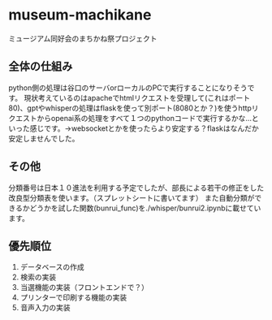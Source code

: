 # museum-machikane

ミュージアム同好会のまちかね祭プロジェクト

## 全体の仕組み

python側の処理は谷口のサーバorローカルのPCで実行することになりそうです。
現状考えているのはapacheでhtmlリクエストを受理して(これはポート80)、gptやwhisperの処理はflaskを使って別ポート(8080とか？)を使うhttpリクエストからopenai系の処理をすべて１つのpythonコードで実行するかな...といった感じです。→websocketとかを使ったらより安定する？flaskはなんだか安定しませんでした。

## その他

分類番号は日本１０進法を利用する予定でしたが、部長による若干の修正をした改良型分類表を使います。（スプレットシートに書いてます）
また自動分類ができるかどうかを試した関数(bunrui_func)を./whisper/bunrui2.ipynbに載せています。

## 優先順位

1. データベースの作成
2. 検索の実装
3. 当選機能の実装（フロントエンドで？）
4. プリンターで印刷する機能の実装
5. 音声入力の実装
